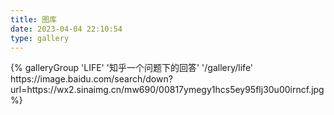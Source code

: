 ```yaml
---
title: 图库
date: 2023-04-04 22:10:54
type: gallery
---
```

<div class="gallery-group-main">
{% galleryGroup 'LIFE' '知乎一个问题下的回答' '/gallery/life'  https://image.baidu.com/search/down?url=https://wx2.sinaimg.cn/mw690/00817ymegy1hcs5ey95flj30u00irncf.jpg %}
</div>
